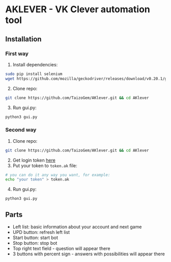 # AKLEVER - VK Clever automation tool

## Installation
### First way
1. Install dependencies:
```bash
sudo pip install selenium
wget https://github.com/mozilla/geckodriver/releases/download/v0.20.1/geckodriver-v0.20.1-linux64.tar.gz -qO- | sudo tar xvz -C /usr/bin
```
2. Clone repo:
```bash
git clone https://github.com/TaizoGem/AKlever.git && cd AKlever
```
3. Run gui.py:
```bash
python3 gui.py
```
### Second way
1. Clone repo:
```bash
git clone https://github.com/TaizoGem/AKlever.git && cd AKlever
```
2. Get login token [here](https://oauth.vk.com/authorize?client_id=6334949w&display=page&scope=friends&response_type=token&v=5.73)
3. Put your token to `token.ak` file:
```bash
# you can do it any way you want, for example:
echo "your token" > token.ak 
```
4. Run gui.py:
```bash
python3 gui.py
```
## Parts
 - Left list: basic information about your account and next game
 - UPD button: refresh left list
 - Start button: start bot
 - Stop button: stop bot
 - Top right text field - question will appear there
 - 3 buttons with percent sign - answers with possibilities will appear there
